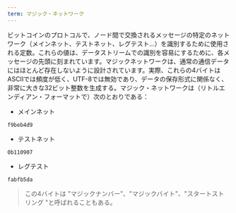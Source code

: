 ```yaml
---
term: マジック・ネットワーク
---
```

ビットコインのプロトコルで、ノード間で交換されるメッセージの特定のネットワーク（メインネット、テストネット、レグテスト...）を識別するために使用される定数。これらの値は、データストリームでの識別を容易にするために、各メッセージの先頭に刻まれています。マジックネットワークは、通常の通信データにはほとんど存在しないように設計されています。実際、これらの4バイトはASCIIでは頻度が低く、UTF-8では無効であり、データの保存形式に関係なく、非常に大きな32ビット整数を生成する。マジック・ネットワークは（リトルエンディアン・フォーマットで）次のとおりである：


- メインネット

```text
f9beb4d9
```


- テストネット

```text
0b110907
```


- レグテスト

```text
fabfb5da
```

> この4バイトは "マジックナンバー"、"マジックバイト"、"スタートストリング "と呼ばれることもある。
